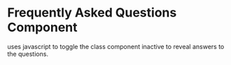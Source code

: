 # Frequently Asked Questions Component

uses javascript to toggle the class component inactive to reveal answers to the questions.
